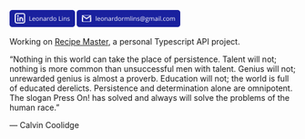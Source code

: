 [<img src="https://github.com/leonardormlins/leonardormlins/blob/main/Linkedin.png" alt="drawing" height="30"/>](https://www.linkedin.com/in/leonardormlins/)
[<img src="https://github.com/leonardormlins/leonardormlins/blob/main/Email.png" alt="drawing" height="30"/>](mailto:leonardormlins@gmail.com)

Working on [Recipe Master](https://github.com/leonardormlins/recipemaster-api), a personal Typescript API project.

“Nothing in this world can take the place of persistence. Talent will not; nothing is more common than unsuccessful men with talent. Genius will not; unrewarded genius is almost a proverb. Education will not; the world is full of educated derelicts. Persistence and determination alone are omnipotent. The slogan Press On! has solved and always will solve the problems of the human race.”

― Calvin Coolidge
